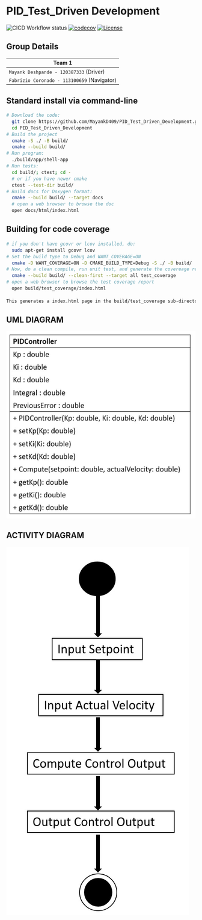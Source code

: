# PID_Test_Driven Development

![CICD Workflow status](https://github.com/MayankD409/PID_Test_Driven_Development/actions/workflows/run-unit-test-and-upload-codecov.yml/badge.svg) [![codecov](https://codecov.io/gh/MayankD409/PID_Test_Driven_Development/graph/badge.svg?token=WUFHUBTG05)](https://codecov.io/gh/MayankD409/PID_Test_Driven_Development) [![License](https://img.shields.io/badge/license-MIT-blue.svg)](LICENSE)

## Group Details 

| Team 1 |
|---|
| `Mayank Deshpande - 120387333` (Driver)|
| `Fabrizio Coronado - 113100659` (Navigator)|

## Standard install via command-line
```bash
# Download the code:
  git clone https://github.com/MayankD409/PID_Test_Driven_Development.git
  cd PID_Test_Driven_Development
# Build the project
  cmake -S ./ -B build/
  cmake --build build/
# Run program:
  ./build/app/shell-app
# Run tests:
  cd build/; ctest; cd -
  # or if you have newer cmake
  ctest --test-dir build/
# Build docs for Doxygen format:
  cmake --build build/ --target docs
  # open a web browser to browse the doc
  open docs/html/index.html

```

## Building for code coverage

```bash
# if you don't have gcovr or lcov installed, do:
  sudo apt-get install gcovr lcov
# Set the build type to Debug and WANT_COVERAGE=ON
  cmake -D WANT_COVERAGE=ON -D CMAKE_BUILD_TYPE=Debug -S ./ -B build/
# Now, do a clean compile, run unit test, and generate the covereage report
  cmake --build build/ --clean-first --target all test_coverage
# open a web browser to browse the test coverage report
  open build/test_coverage/index.html

This generates a index.html page in the build/test_coverage sub-directory that can be viewed locally in a web browser.
```

## UML DIAGRAM

![PIDController Class diagram](https://github.com/MayankD409/PID_Test_Driven_Development/blob/main/images/UML_Class_diagram.jpeg)
## ACTIVITY DIAGRAM

![Compute method activity diagram](https://github.com/MayankD409/PID_Test_Driven_Development/blob/main/images/Activity_diagram.jpeg)